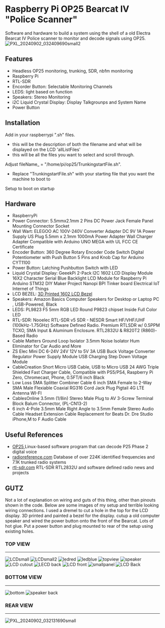 # Raspberry Pi OP25 Bearcat IV "Police Scanner"
Software and hardware to build a system using the shell of a old Electra Bearcat IV Police scanner to monitor and decode signals using OP25.        
![PXL_20240902_032409690small2](https://github.com/user-attachments/assets/1cffa829-97ba-4153-92ec-7f9802e32b6d)


## Features
- Headless OP25 monitoring, trunking, SDR, nbfm monitoring
- Raspberry Pi
- RTL-SDR
- Encorder Button: Selectable Monitoring Channels
- LEDS: light based on function        
- Speakers: Stereo Monitoring
- i2C Liquid Crystal Display: Display Talkgrounps and System Name        
- Power Button        

## Installation
  Add in your raspberrypi ".sh" files.         
  - this will be the description of both the filename and what will be displayed on the LCD 'allListFiles'
  - this will be all the files you want to select and scroll through.
           
  Adjust fileName_ = "/home/pi/op25/TrunkingstartFile.sh".          
  - Replace "TrunkingstartFile.sh" with your starting file that you want the machine to boot to

  Setup to boot on startup
  
## Hardware
 - RaspberryPi
 - Power Connector: 5.5mmx2.1mm 2 Pins DC Power Jack Female Panel Mounting Connector Socket
 - Wall Wart: ELEGOO AC 100V-240V Converter Adapter DC 9V 1A Power Supply US Plug 5.5mm x 2.1mm 1000mA Power Adapter Wall Charger Adapter Compatible with Arduino UNO MEGA with UL FCC CE Certificate
 - Encoder Button: 360 Degree Rotary Encoder Code Switch Digital Potentiometer with Push Button 5 Pins and Knob Cap for Arduino CYT1100
 - Power Button: Latching Pushbutton Switch with LED
 - Liquid Crystal Display: GeeekPi 2-Pack I2C 1602 LCD Display Module 16X2 Character Serial Blue Backlight LCD Module for Raspberry Pi Arduino STM32 DIY Maker Project Nanopi BPI Tinker board Electrical IoT Internet of Things
 - LCD BEZEL: [3D Printed 1602 LCD Bezel](https://www.thingiverse.com/thing:3459425)
 - Speakers: Amazon Basics Computer Speakers for Desktop or Laptop PC , USB-Powered, Black
 - LEDS: PL9823 F5 5mm RGB LED Round P9823 chipset Inside Full Color LED
 - RTL-SDR: Nooelec RTL-SDR v5 SDR - NESDR Smart HF/VHF/UHF (100kHz-1.75GHz) Software Defined Radio. Premium RTLSDR w/ 0.5PPM TCXO, SMA Input & Aluminum Enclosure. RTL2832U & R820T2 (R860)-Based Radio
 - Cable Matters Ground Loop Isolator 3.5mm Noise Isolator Hum Eliminator for Car Audio and More
 - ZS Elec Mini DC 6-24V 24V 12V to 5V 3A USB Buck Voltage Converter Regulator Power Supply Module USB Charging Step Down Voltage Module
 - CableCreation Short Micro USB Cable, USB to Micro USB 24 AWG Triple Shielded Fast Charger Cable, Compatible with PS5/PS4, Raspberry Pi Zero, Chromecast, Phone, 0.5FT/6 inch Black
 - Low Loss SMA Splitter Combiner Cable 6 inch SMA Female to 2-Way SMA Male Flexiable Coaxial RG316 Cord Jack Plug Pigtail 4G LTE Antenna WI-FI
 - CablesOnline 3.5mm (1/8in) Stereo Male Plug to AV 3-Screw Terminal Block Balum Connector, (PL-CN13-2)
 - 6 inch 4-Pole 3.5mm Male Right Angle to 3.5mm Female Stereo Audio Cable Headset Extension Cable Replacement for Beats Dr. Dre Studio iPhone,M to F Audio Cable

## Useful References
 - [OP25 ](https://github.com/boatbod/op25) Linux-based software program that can decode P25 Phase 2 digital voice
 - [radioreference.com](https://www.radioreference.com/) Database of over 224K identified frequencies and 7.1K trunked radio systems
 - [rtl-sdr.com](https://www.rtl-sdr.com) RTL-SDR RTL2832U and software defined radio news and projects
## GUTZ
Not a lot of explanation on wiring and guts of this thing, other than pinouts shown in the code.  Below are some images of my setup and terrible looking wiring connections. I used a dremel to cut a hole in the top for the LCD display.  3D printed and painted a bezel for the display.  cutup a old computer speaker and wired the power button onto the front of the Bearcat.  Lots of hot glue.  Put a power button and plug mounted to rear of the setup using existing holes.      
### TOP VIEW
* * *
![LCDsmall](https://github.com/user-attachments/assets/27a2e336-c821-4910-94cb-d7a7ec3c5f3e)
![LCDsmall2](https://github.com/user-attachments/assets/5a992441-ee58-4630-8a9f-987065170791)
![ledred](https://github.com/user-attachments/assets/69a83609-abb8-458a-9eea-645baef564f0)
![ledblue](https://github.com/user-attachments/assets/99df5c95-6d8e-4dc1-b70c-f6c62ce9f8ff)
![topview](https://github.com/user-attachments/assets/e31aa9b8-5f0a-4a1a-9741-83bc9dcf56f7)
![speaker](https://github.com/user-attachments/assets/b4ab23e0-83fe-434f-ae1a-b8bc748ac017)
![LCD cutout](https://github.com/user-attachments/assets/4b9964e1-c0f5-424f-b120-924b0d3619cf)
![LECD back](https://github.com/user-attachments/assets/f77f546e-307a-40c1-9007-b59c714c6314)
![LCD front](https://github.com/user-attachments/assets/c853cb77-d1e9-4e55-b984-4316ff443c6a)
![smallpanel](https://github.com/user-attachments/assets/be6ae4aa-81d2-40d3-9119-672b8f3841b2)
![LCD Back](https://github.com/user-attachments/assets/85b619a8-37fa-47ac-a5b4-93e04df13c84)

### BOTTOM VIEW
* * *
![bottom](https://github.com/user-attachments/assets/78207cad-7d93-449a-bf11-473cde433d82)
![speaker back](https://github.com/user-attachments/assets/77a9c0dd-bdbf-472c-9877-5287f4efd3ab)
      
### REAR VIEW
* * *
![PXL_20240902_032131690small](https://github.com/user-attachments/assets/468c8211-180f-4cd9-8668-8f320f88ef67)

